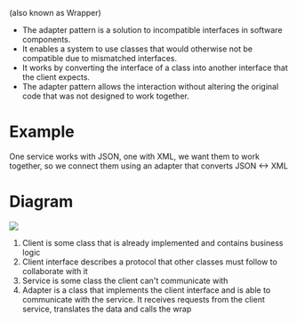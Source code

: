 (also known as Wrapper)

- The adapter pattern is a solution to incompatible interfaces in software components.
- It enables a system to use classes that would otherwise not be compatible due to mismatched interfaces.
- It works by converting the interface of a class into another interface that the client expects.
- The adapter pattern allows the interaction without altering the original code that was not designed to work together.

# Example
One service works with JSON, one with XML, we want them to work together, so we connect them using an adapter that converts JSON <-> XML

# Diagram
![](https://i.imgur.com/UKj6aqw.png)
1. Client is some class that is already implemented and contains business logic
2. Client interface describes a protocol that other classes must follow to collaborate with it
3. Service is some class the client can't communicate with
4. Adapter is a class that implements the client interface and is able to communicate with the service. It receives requests from the client service, translates the data and calls the wrap